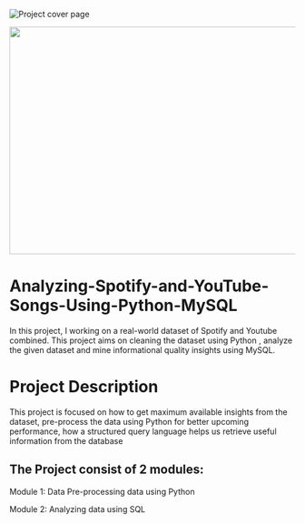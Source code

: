 ![Project cover page](https://github.com/agujalwar/Analyzing-Spotify-and-YouTube-Songs-Using-Python-MySQL/assets/125154280/8df3f273-7ac6-41f5-9e15-129d68dd9290)

<img src="https://github.com/agujalwar/Analyzing-Spotify-and-YouTube-Songs-Using-Python-MySQL/assets/125154280/8df3f273-7ac6-41f5-9e15-129d68dd9290" width="600" height="400">


# Analyzing-Spotify-and-YouTube-Songs-Using-Python-MySQL
In this project, I working on a real-world dataset of Spotify and Youtube combined. This project aims on cleaning the dataset using Python , analyze the given dataset and mine informational quality insights using MySQL.

# Project Description
This project is focused on how to get maximum available insights from the dataset, pre-process the data using Python for better upcoming performance, how a structured query language helps us retrieve useful information from the database

## The Project consist of 2 modules:

Module 1: Data Pre-processing data using Python

Module 2: Analyzing data using SQL
